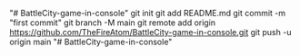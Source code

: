 "# BattleCity-game-in-console"  git init git add README.md git commit -m "first commit" git branch -M main git remote add origin https://github.com/TheFireAtom/BattleCity-game-in-console.git git push -u origin main
"# BattleCity-game-in-console" 
